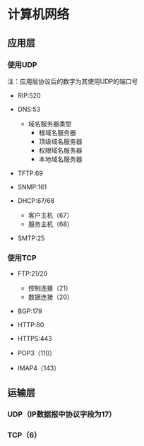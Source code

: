 # 计算机网络

## 应用层

### 使用UDP

注：应用层协议后的数字为其使用UDP的端口号

- RIP:520
- DNS:53
	- 域名服务器类型
		- 根域名服务器
		- 顶级域名服务器
		- 权限域名服务器
		- 本地域名服务器

- TFTP:69
- SNMP:161
- DHCP:67/68

	- 客户主机（67）
	- 服务主机（68）

- SMTP:25

### 使用TCP

- FTP:21/20

	- 控制连接（21）
	- 数据连接（20）

- BGP:179
- HTTP:80
- HTTPS:443
- POP3（110）
- IMAP4（143）

## 运输层

### UDP（IP数据报中协议字段为17）

### TCP（6）


